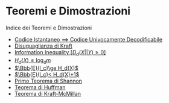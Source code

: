 # Teoremi e Dimostrazioni


Indice dei Teoremi e Dimostrazioni
- [Codice Istantaneo $\implies$ Codice Univocamente Decodificabile](https://github.com/Alit54/UniMi---Teoria-dell-Informazione/blob/develop/pdf/Lez02.pdf)
- [Disuguaglianza di Kraft](https://github.com/Alit54/UniMi---Teoria-dell-Informazione/blob/develop/pdf/Lez03.pdf)
- [Information Inequality $[D_d(X||Y)\ge0]$](https://github.com/Alit54/UniMi---Teoria-dell-Informazione/blob/develop/pdf/Lez04.pdf)
- [$H_d(X)\le\log_dm$](https://github.com/Alit54/UniMi---Teoria-dell-Informazione/blob/develop/pdf/Lez04.pdf)
- [$\Bbb{E}(l_c)\ge H_d(X)$](https://github.com/Alit54/UniMi---Teoria-dell-Informazione/blob/develop/pdf/Lez04.pdf)
- [$\Bbb{E}(l_c)< H_d(X)+1$](https://github.com/Alit54/UniMi---Teoria-dell-Informazione/blob/develop/pdf/Lez05.pdf)
- [Primo Teorema di Shannon](https://github.com/Alit54/UniMi---Teoria-dell-Informazione/blob/develop/pdf/Lez05.pdf)
- [Teorema di Huffman](https://github.com/Alit54/UniMi---Teoria-dell-Informazione/blob/develop/pdf/Lez06.pdf)
- [Teorema di Kraft-McMillan](https://github.com/Alit54/UniMi---Teoria-dell-Informazione/blob/develop/pdf/Lez07.pdf)